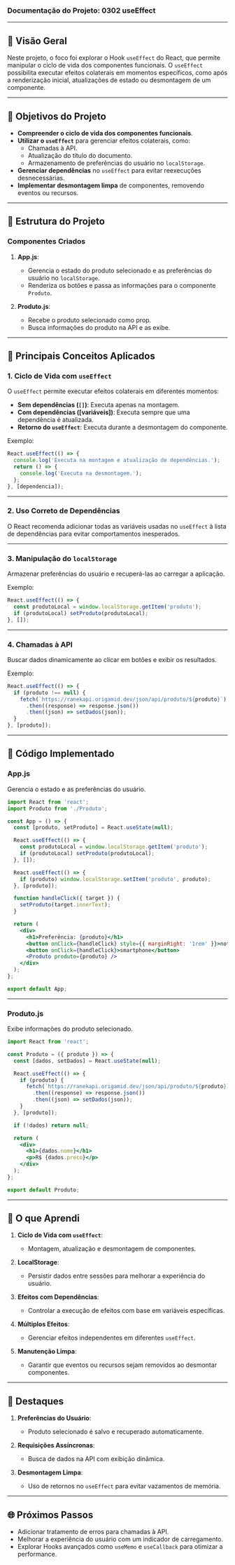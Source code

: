 ### Documentação do Projeto: **0302 useEffect**

---

## 📖 Visão Geral

Neste projeto, o foco foi explorar o Hook `useEffect` do React, que permite manipular o ciclo de vida dos componentes funcionais. O `useEffect` possibilita executar efeitos colaterais em momentos específicos, como após a renderização inicial, atualizações de estado ou desmontagem de um componente.

---

## 🎯 Objetivos do Projeto

- **Compreender o ciclo de vida dos componentes funcionais**.
- **Utilizar o `useEffect`** para gerenciar efeitos colaterais, como:
  - Chamadas à API.
  - Atualização do título do documento.
  - Armazenamento de preferências do usuário no `localStorage`.
- **Gerenciar dependências** no `useEffect` para evitar reexecuções desnecessárias.
- **Implementar desmontagem limpa** de componentes, removendo eventos ou recursos.

---

## 🧩 Estrutura do Projeto

### **Componentes Criados**

1. **App.js**:
   - Gerencia o estado do produto selecionado e as preferências do usuário no `localStorage`.
   - Renderiza os botões e passa as informações para o componente `Produto`.

2. **Produto.js**:
   - Recebe o produto selecionado como prop.
   - Busca informações do produto na API e as exibe.

---

## 🚀 Principais Conceitos Aplicados

### **1. Ciclo de Vida com `useEffect`**
O `useEffect` permite executar efeitos colaterais em diferentes momentos:
- **Sem dependências (`[]`)**: Executa apenas na montagem.
- **Com dependências ([variáveis])**: Executa sempre que uma dependência é atualizada.
- **Retorno do `useEffect`**: Executa durante a desmontagem do componente.

Exemplo:
```jsx
React.useEffect(() => {
  console.log('Executa na montagem e atualização de dependências.');
  return () => {
    console.log('Executa na desmontagem.');
  };
}, [dependencia]);
```

---

### **2. Uso Correto de Dependências**
O React recomenda adicionar todas as variáveis usadas no `useEffect` à lista de dependências para evitar comportamentos inesperados.

---

### **3. Manipulação do `localStorage`**
Armazenar preferências do usuário e recuperá-las ao carregar a aplicação.

Exemplo:
```jsx
React.useEffect(() => {
  const produtoLocal = window.localStorage.getItem('produto');
  if (produtoLocal) setProduto(produtoLocal);
}, []);
```

---

### **4. Chamadas à API**
Buscar dados dinamicamente ao clicar em botões e exibir os resultados.

Exemplo:
```jsx
React.useEffect(() => {
  if (produto !== null) {
    fetch(`https://ranekapi.origamid.dev/json/api/produto/${produto}`)
      .then((response) => response.json())
      .then((json) => setDados(json));
  }
}, [produto]);
```

---

## 🔧 Código Implementado

### **App.js**
Gerencia o estado e as preferências do usuário.

```jsx
import React from 'react';
import Produto from './Produto';

const App = () => {
  const [produto, setProduto] = React.useState(null);

  React.useEffect(() => {
    const produtoLocal = window.localStorage.getItem('produto');
    if (produtoLocal) setProduto(produtoLocal);
  }, []);

  React.useEffect(() => {
    if (produto) window.localStorage.setItem('produto', produto);
  }, [produto]);

  function handleClick({ target }) {
    setProduto(target.innerText);
  }

  return (
    <div>
      <h1>Preferência: {produto}</h1>
      <button onClick={handleClick} style={{ marginRight: '1rem' }}>notebook</button>
      <button onClick={handleClick}>smartphone</button>
      <Produto produto={produto} />
    </div>
  );
};

export default App;
```

---

### **Produto.js**
Exibe informações do produto selecionado.

```jsx
import React from 'react';

const Produto = ({ produto }) => {
  const [dados, setDados] = React.useState(null);

  React.useEffect(() => {
    if (produto) {
      fetch(`https://ranekapi.origamid.dev/json/api/produto/${produto}`)
        .then((response) => response.json())
        .then((json) => setDados(json));
    }
  }, [produto]);

  if (!dados) return null;

  return (
    <div>
      <h1>{dados.nome}</h1>
      <p>R$ {dados.preco}</p>
    </div>
  );
};

export default Produto;
```

---

## 🧠 O que Aprendi

1. **Ciclo de Vida com `useEffect`**:
   - Montagem, atualização e desmontagem de componentes.

2. **LocalStorage**:
   - Persistir dados entre sessões para melhorar a experiência do usuário.

3. **Efeitos com Dependências**:
   - Controlar a execução de efeitos com base em variáveis específicas.

4. **Múltiplos Efeitos**:
   - Gerenciar efeitos independentes em diferentes `useEffect`.

5. **Manutenção Limpa**:
   - Garantir que eventos ou recursos sejam removidos ao desmontar componentes.

---

## 🌟 Destaques

1. **Preferências do Usuário**:
   - Produto selecionado é salvo e recuperado automaticamente.

2. **Requisições Assíncronas**:
   - Busca de dados na API com exibição dinâmica.

3. **Desmontagem Limpa**:
   - Uso de retornos no `useEffect` para evitar vazamentos de memória.

---

## 🌐 Próximos Passos

- Adicionar tratamento de erros para chamadas à API.
- Melhorar a experiência do usuário com um indicador de carregamento.
- Explorar Hooks avançados como `useMemo` e `useCallback` para otimizar a performance.